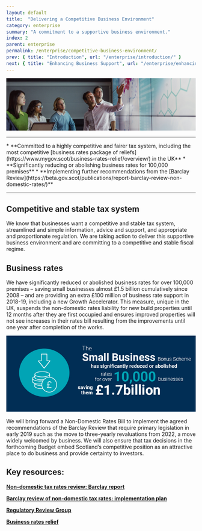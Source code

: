 ```yaml
---
layout: default
title:  "Delivering a Competitive Business Environment"
category: enterprise
summary: "A commitment to a supportive business environment."
index: 2
parent: enterprise
permalink: /enterprise/competitive-business-environment/
prev: { title: "Introduction", url: "/enterprise/introduction/" }
next: { title: "Enhancing Business Support", url: "/enterprise/enhancing-business-support/" }
---
```


![A group of people looking at a presentation](/assets/images/pageimages/enterprise1.jpg)
<br>
<hr>
* **Committed to a highly competitive and fairer tax system, including the most competitive [business rates package of reliefs](https://www.mygov.scot/business-rates-relief/overview/) in the UK**
* **Significantly reducing or abolishing business rates for 100,000 premises**
* **Implementing further recommendations from the [Barclay Review](https://beta.gov.scot/publications/report-barclay-review-non-domestic-rates/)**

<hr>

## Competitive and stable tax system

We know that businesses want a competitive and stable tax system, streamlined and simple information, advice and support, and appropriate and proportionate regulation. We are taking action to deliver this supportive business environment and are committing to a competitive and stable fiscal regime.

## Business rates

We have significantly reduced or abolished business rates for over 100,000 premises – saving small businesses almost £1.5 billion cumulatively since 2008  – and are providing an extra £100 million of business rate support in 2018-19, including a new Growth Accelerator. This measure, unique in the UK, suspends the non-domestic rates liability for new build properties until 12 months after they are first occupied and ensures improved properties will not see increases in their rates bill resulting from the improvements until one year after completion of the works.

![](/assets/images/infographics/Enterprise.16.jpg)
<br>

We will bring forward a Non-Domestic Rates Bill to implement the agreed recommendations of the Barclay Review that require primary legislation in early 2019 such as the move to three-yearly revaluations from 2022, a move widely welcomed by business. We will also ensure that tax decisions in the forthcoming Budget embed Scotland’s competitive position as an attractive place to do business and provide certainty to investors.

## Key resources:  

**[Non-domestic tax rates review: Barclay report](https://beta.gov.scot/publications/report-barclay-review-non-domestic-rates/)**

**[Barclay review of non-domestic tax rates: implementation plan](http://www.gov.scot/Topics/Government/local-government/17999/11199/BarclayImplementationPlan)**

**[Regulatory Review Group](https://beta.gov.scot/groups/regulatory-review-group/)**

**[Business rates relief](https://www.mygov.scot/business-rates-relief/overview/)**  
